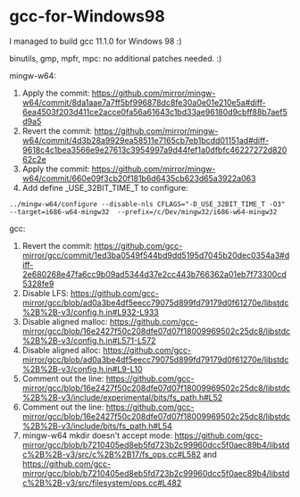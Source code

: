 # gcc-for-Windows98
I managed to build gcc 11.1.0 for Windows 98 :)

binutils, gmp, mpfr, mpc: no additional patches needed. :)

mingw-w64:
1) Apply the commit: https://github.com/mirror/mingw-w64/commit/8da1aae7a7ff5bf996878dc8fe30a0e01e210e5a#diff-6ea4503f203d411ce2acce0fa56a61643c1bd33ae96180d9cbff88b7aef5d9a5
2) Revert the commit: https://github.com/mirror/mingw-w64/commit/4d3b28a9929ea58511e7165cb7eb1bcdd01151ad#diff-9618c4c1bea3566e9e27613c3954997a9d44fef1a0dfbfc46227272d82062c2e
3) Apply the commit: https://github.com/mirror/mingw-w64/commit/660e09f3cb20f181b6d6435cb623d65a3922a063
4) Add define _USE_32BIT_TIME_T to configure: 
```console
../mingw-w64/configure --disable-nls CFLAGS="-D_USE_32BIT_TIME_T -O3" --target=i686-w64-mingw32  --prefix=/c/Dev/mingw32/i686-w64-mingw32
```

gcc:
1) Revert the commit: https://github.com/gcc-mirror/gcc/commit/1ed3ba0549f544bd9dd5195d7045b20dec0354a3#diff-2e680268e47fa6cc9b09ad5344d37e2cc443b766362a01eb7f73300cd5328fe9
2) Disable LFS: https://github.com/gcc-mirror/gcc/blob/ad0a3be4df5eecc79075d899fd79179d0f61270e/libstdc%2B%2B-v3/config.h.in#L932-L933
3) Disable aligned malloc: https://github.com/gcc-mirror/gcc/blob/16e2427f50c208dfe07d07f18009969502c25dc8/libstdc%2B%2B-v3/config.h.in#L571-L572
4) Disable aligned alloc: https://github.com/gcc-mirror/gcc/blob/ad0a3be4df5eecc79075d899fd79179d0f61270e/libstdc%2B%2B-v3/config.h.in#L9-L10
5) Comment out the line: https://github.com/gcc-mirror/gcc/blob/16e2427f50c208dfe07d07f18009969502c25dc8/libstdc%2B%2B-v3/include/experimental/bits/fs_path.h#L52
6) Comment out the line: https://github.com/gcc-mirror/gcc/blob/16e2427f50c208dfe07d07f18009969502c25dc8/libstdc%2B%2B-v3/include/bits/fs_path.h#L54
7) mingw-w64 mkdir doesn't accept mode:
https://github.com/gcc-mirror/gcc/blob/b7210405ed8eb5fd723b2c99960dcc5f0aec89b4/libstdc%2B%2B-v3/src/c%2B%2B17/fs_ops.cc#L582
and
https://github.com/gcc-mirror/gcc/blob/b7210405ed8eb5fd723b2c99960dcc5f0aec89b4/libstdc%2B%2B-v3/src/filesystem/ops.cc#L482

